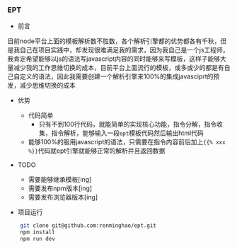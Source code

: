 ###	EPT
-	前言

目前node平台上面的模板解析数不胜数，各个解析引擎都的优势都各有千秋，但是我自己在项目实践中，却发现很难满足我的需求，因为我自己是一个js工程师，我肯定希望能够以js的语法写javascript内容的同时能够来写模板，这样子能够大量减少我的工作思维切换的成本，目前平台上面流行的模板，或多或少的都是有自己自定义的语法，因此我需要创建一个解析引擎来100%的集成javasciprt的预发，减少思维切换的成本

-	优势
	-	代码简单
		-	只有不到100行代码，就能简单的实现核心功能，指令分解，指令收集，指令解析，能够输入一段`ept`模板代码然后输出html代码
	-	能够100%的服用javascript的语法，只需要在指令内容前后加上`{{% xxx %}}`代码就ept引擎就能够正常的解析并且返回数据
- 	TODO
	-	需要能够继承模板[ing]
	- 	需要发布npm版本[ing]
	-  	需要发布浏览器版本[ing]

-	项目运行

```bash
	git clone git@github.com:renminghao/ept.git
	npm install
	npm run dev
```